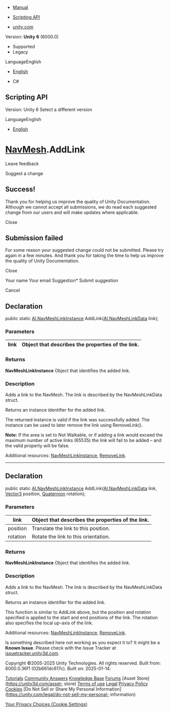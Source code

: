 [ ]()

  * [Manual](../Manual/index.html)
  * [Scripting API](../ScriptReference/index.html)

  * [unity.com](https://unity.com/)

Version: **Unity 6** (6000.0)

  * Supported
  * Legacy

LanguageEnglish

  * [English]()

  * C#

[ ](https://docs.unity3d.com)

## Scripting API

Version: Unity 6 Select a different version

LanguageEnglish

  * [English]()

#  [NavMesh](AI.NavMesh.html).AddLink

Leave feedback

Suggest a change

## Success!

Thank you for helping us improve the quality of Unity Documentation. Although
we cannot accept all submissions, we do read each suggested change from our
users and will make updates where applicable.

Close

## Submission failed

For some reason your suggested change could not be submitted. Please <a>try
again</a> in a few minutes. And thank you for taking the time to help us
improve the quality of Unity Documentation.

Close

Your name Your email Suggestion* Submit suggestion

Cancel

[ ]()

## Declaration

public static [AI.NavMeshLinkInstance](AI.NavMeshLinkInstance.html)
AddLink([AI.NavMeshLinkData](AI.NavMeshLinkData.html) link);

### Parameters

link | Object that describes the properties of the link.  
---|---  
  
### Returns

**NavMeshLinkInstance** Object that identifies the added link.

### Description

Adds a link to the NavMesh. The link is described by the NavMeshLinkData
struct.

Returns an instance identifier for the added link.  
  
The returned instance is valid if the link was successfully added. The
instance can be used to later remove the link using RemoveLink().  
  
**Note:** If the area is set to Not Walkable, or if adding a link would exceed
the maximum number of active links (65535) the link will fail to be added –
and the valid property will be false.  
  
Additional resources: [NavMeshLinkInstance](AI.NavMeshLinkInstance.html),
[RemoveLink](AI.NavMesh.RemoveLink.html).

* * *

## Declaration

public static [AI.NavMeshLinkInstance](AI.NavMeshLinkInstance.html)
AddLink([AI.NavMeshLinkData](AI.NavMeshLinkData.html) link,
[Vector3](Vector3.html) position, [Quaternion](Quaternion.html) rotation);

### Parameters

link | Object that describes the properties of the link.  
---|---  
position | Translate the link to this position.  
rotation | Rotate the link to this orientation.  
  
### Returns

**NavMeshLinkInstance** Object that identifies the added link.

### Description

Adds a link to the NavMesh. The link is described by the NavMeshLinkData
struct.

Returns an instance identifier for the added link.  
  
This function is similar to AddLink above, but the position and rotation
specified is applied to the start and end positions of the link. The rotation
also specifies the local up-axis of the link.  
  
Additional resources: [NavMeshLinkInstance](AI.NavMeshLinkInstance.html),
[RemoveLink](AI.NavMesh.RemoveLink.html).

Is something described here not working as you expect it to? It might be a
**Known Issue**. Please check with the Issue Tracker at
[issuetracker.unity3d.com](https://issuetracker.unity3d.com).

Copyright ©2005-2025 Unity Technologies. All rights reserved. Built from:
6000.0.36f1 (02b661dc617c). Built on: 2025-01-14.

[Tutorials](https://unity3d.com/learn) [Community
Answers](https://answers.unity3d.com) [Knowledge
Base](https://support.unity3d.com/hc/en-us)
[Forums](https://forum.unity3d.com) [Asset Store](https://unity3d.com/asset-
store) [Terms of use](https://docs.unity3d.com/Manual/TermsOfUse.html)
[Legal](https://unity.com/legal) [Privacy
Policy](https://unity.com/legal/privacy-policy)
[Cookies](https://unity.com/legal/cookie-policy) [Do Not Sell or Share My
Personal Information](https://unity.com/legal/do-not-sell-my-personal-
information)

[Your Privacy Choices (Cookie Settings)](javascript:void\(0\);)

